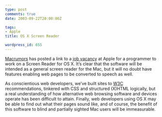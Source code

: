 ```yaml
---
type: post
comments: true
date: 2003-09-22T20:00:00Z

tags:
- Apple
title: OS X Screen Reader

wordpress_id: 655
---
```


[Macrumors](http://www.macrumors.com) has posted a link to a [job vacancy](https://jobs.apple.com/cgi-bin/WebObjects/Employment.woa/wa/jobDescription?RequisitionID=2017829) at Apple for a programmer to work on a Screen Reader for OS X. It’s clear that the software will be intended as a general screen reader for the Mac, but it will no doubt have features enabling web pages to be converted to speech as well.

As conscientious web developers, we’ve built sites to [W3C](http://www.w3c.org) recommendations, tinkered with CSS and structured (X)HTML logically, but a real understanding of how alternative web browsing software and devices operate has been difficult to attain. Finally, web developers using OS X may be able to find out what their pages sound like, and of course, the benefit of this software to blind and partially sighted Mac users will be immeasurable.
